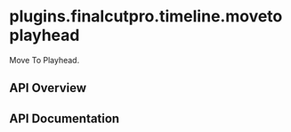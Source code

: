 # plugins.finalcutpro.timeline.movetoplayhead

Move To Playhead.

## API Overview

## API Documentation

